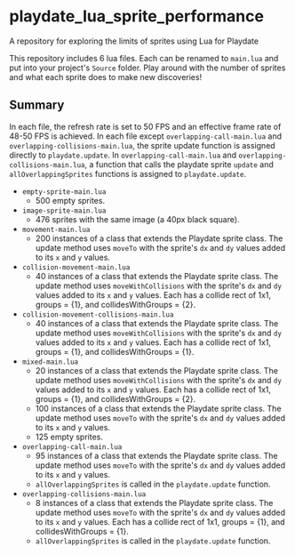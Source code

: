 # playdate_lua_sprite_performance
A repository for exploring the limits of sprites using Lua for Playdate

This repository includes 6 lua files. Each can be renamed to `main.lua` and put into your project's `Source` folder. Play around with the number of sprites and what each sprite does to make new discoveries!

## Summary

In each file, the refresh rate is set to 50 FPS and an effective frame rate of 48-50 FPS is achieved. In each file except `overlapping-call-main.lua` and `overlapping-collisions-main.lua`, the sprite update function is assigned directly to `playdate.update`. In `overlapping-call-main.lua` and `overlapping-collisions-main.lua`, a function that calls the playdate sprite `update` and `allOverlappingSprites` functions is assigned to `playdate.update`.

* `empty-sprite-main.lua`
  * 500 empty sprites.
* `image-sprite-main.lua`
  * 476 sprites with the same image (a 40px black square).
* `movement-main.lua`
  * 200 instances of a class that extends the Playdate sprite class. The update method uses `moveTo` with the sprite's `dx` and `dy` values added to its `x` and `y` values.
* `collision-movement-main.lua`
  * 40 instances of a class that extends the Playdate sprite class. The update method uses `moveWithCollisions` with the sprite's `dx` and `dy` values added to its `x` and `y` values. Each has a collide rect of 1x1, groups = {1}, and collidesWithGroups = {2}.
* `collision-movement-collisions-main.lua`
  * 40 instances of a class that extends the Playdate sprite class. The update method uses `moveWithCollisions` with the sprite's `dx` and `dy` values added to its `x` and `y` values. Each has a collide rect of 1x1, groups = {1}, and collidesWithGroups = {1}.
* `mixed-main.lua`
  * 20 instances of a class that extends the Playdate sprite class. The update method uses `moveWithCollisions` with the sprite's `dx` and `dy` values added to its `x` and `y` values. Each has a collide rect of 1x1, groups = {1}, and collidesWithGroups = {2}.
  * 100 instances of a class that extends the Playdate sprite class. The update method uses `moveTo` with the sprite's `dx` and `dy` values added to its `x` and `y` values.
  * 125 empty sprites.
* `overlapping-call-main.lua`
  * 95 instances of a class that extends the Playdate sprite class. The update method uses `moveTo` with the sprite's `dx` and `dy` values added to its `x` and `y` values.
  * `allOverlappingSprites` is called in the `playdate.update` function.
* `overlapping-collisions-main.lua`
  * 8 instances of a class that extends the Playdate sprite class. The update method uses `moveTo` with the sprite's `dx` and `dy` values added to its `x` and `y` values. Each has a collide rect of 1x1, groups = {1}, and collidesWithGroups = {1}.
  * `allOverlappingSprites` is called in the `playdate.update` function.
